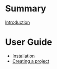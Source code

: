 # Summary

[Introduction](./readme.md)

# User Guide

- [Installation](guide/installation.md)
- [Creating a project](guide/creating.md)
